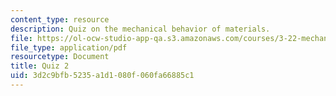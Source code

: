 ```yaml
---
content_type: resource
description: Quiz on the mechanical behavior of materials.
file: https://ol-ocw-studio-app-qa.s3.amazonaws.com/courses/3-22-mechanical-behavior-of-materials-spring-2008/3d2c9bfb5235a1d1080f060fa66885c1_quiz2.pdf
file_type: application/pdf
resourcetype: Document
title: Quiz 2
uid: 3d2c9bfb-5235-a1d1-080f-060fa66885c1
---
```

